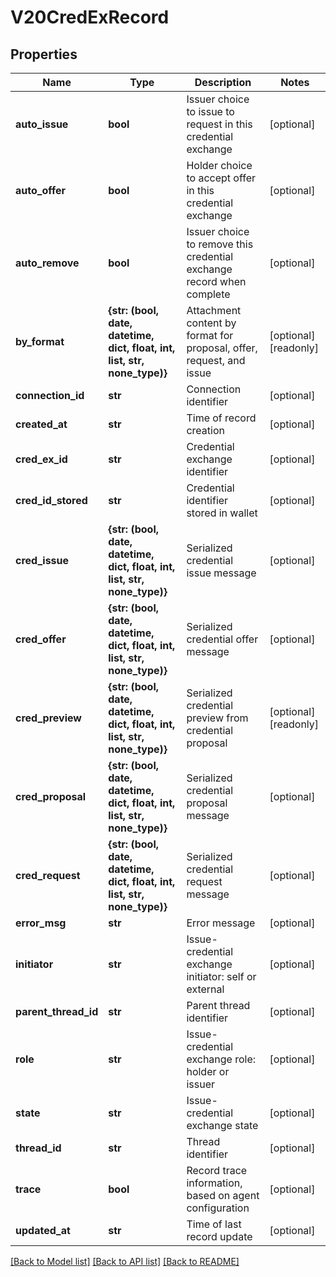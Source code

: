 # V20CredExRecord


## Properties
Name | Type | Description | Notes
------------ | ------------- | ------------- | -------------
**auto_issue** | **bool** | Issuer choice to issue to request in this credential exchange | [optional] 
**auto_offer** | **bool** | Holder choice to accept offer in this credential exchange | [optional] 
**auto_remove** | **bool** | Issuer choice to remove this credential exchange record when complete | [optional] 
**by_format** | **{str: (bool, date, datetime, dict, float, int, list, str, none_type)}** | Attachment content by format for proposal, offer, request, and issue | [optional] [readonly] 
**connection_id** | **str** | Connection identifier | [optional] 
**created_at** | **str** | Time of record creation | [optional] 
**cred_ex_id** | **str** | Credential exchange identifier | [optional] 
**cred_id_stored** | **str** | Credential identifier stored in wallet | [optional] 
**cred_issue** | **{str: (bool, date, datetime, dict, float, int, list, str, none_type)}** | Serialized credential issue message | [optional] 
**cred_offer** | **{str: (bool, date, datetime, dict, float, int, list, str, none_type)}** | Serialized credential offer message | [optional] 
**cred_preview** | **{str: (bool, date, datetime, dict, float, int, list, str, none_type)}** | Serialized credential preview from credential proposal | [optional] [readonly] 
**cred_proposal** | **{str: (bool, date, datetime, dict, float, int, list, str, none_type)}** | Serialized credential proposal message | [optional] 
**cred_request** | **{str: (bool, date, datetime, dict, float, int, list, str, none_type)}** | Serialized credential request message | [optional] 
**error_msg** | **str** | Error message | [optional] 
**initiator** | **str** | Issue-credential exchange initiator: self or external | [optional] 
**parent_thread_id** | **str** | Parent thread identifier | [optional] 
**role** | **str** | Issue-credential exchange role: holder or issuer | [optional] 
**state** | **str** | Issue-credential exchange state | [optional] 
**thread_id** | **str** | Thread identifier | [optional] 
**trace** | **bool** | Record trace information, based on agent configuration | [optional] 
**updated_at** | **str** | Time of last record update | [optional] 

[[Back to Model list]](../README.md#documentation-for-models) [[Back to API list]](../README.md#documentation-for-api-endpoints) [[Back to README]](../README.md)



